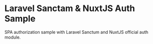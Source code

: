 # Laravel Sanctam & NuxtJS Auth Sample

SPA authorization sample with Laravel Sanctum and NuxtJS official auth module.